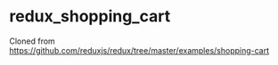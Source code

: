 # redux_shopping_cart
Cloned from https://github.com/reduxjs/redux/tree/master/examples/shopping-cart
